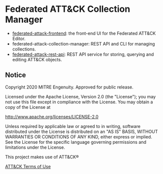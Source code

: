 # Federated ATT&CK Collection Manager
- [federated-attack-frontend](https://github.com/center-for-threat-informed-defense/federated-attack-frontend): the front-end UI for the Federated ATT&CK Editor. 
- federated-attack-collection-manager: REST API and CLI for managing collections.
- [federated-attack-rest-api](https://github.com/center-for-threat-informed-defense/federated-attack-rest-api): REST API service for storing, querying and editing ATT&CK objects.

## Notice 

Copyright 2020 MITRE Engenuity. Approved for public release. 

Licensed under the Apache License, Version 2.0 (the "License"); you may not use this file except in compliance with the License. You may obtain a copy of the License at 

http://www.apache.org/licenses/LICENSE-2.0 

Unless required by applicable law or agreed to in writing, software distributed under the License is distributed on an "AS IS" BASIS, WITHOUT WARRANTIES OR CONDITIONS OF ANY KIND, either express or implied. See the License for the specific language governing permissions and limitations under the License. 

This project makes use of ATT&CK®

[ATT&CK Terms of Use](https://attack.mitre.org/resources/terms-of-use/)